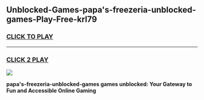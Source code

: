 
## Unblocked-Games-papa's-freezeria-unblocked-games-Play-Free-krl79
<h3>
<a href="https://premium76.site?title=papa's-freezeria-unblocked-games&ref=18A1">CLICK TO PLAY</a></h3>
<hr>

<h3>
<a href="https://premium76.site?title=papa's-freezeria-unblocked-games&ref=18A1">CLICK 2 PLAY</a>
  
</h3>

<a href="https://premium76.site?title=papa's-freezeria-unblocked-games&ref=18A1"><img src="https://clearcache.store/games.png"></a>


**papa's-freezeria-unblocked-games games unblocked: Your Gateway to Fun and Accessible Online Gaming**
